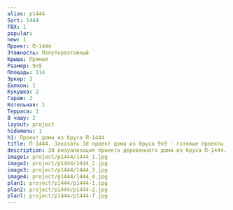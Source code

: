 ```yaml
---
alias: p1444
Sort: 1444
FBX: 1
popular: 
new: 1
Проект: П-1444
Этажность: Полутораэтажный
Крыша: Прямая
Размер: 9х9
Площадь: 114
Эркер: 2
Балкон: 1
Кукушка: 2
Гараж: 2
Котельная: 1
Терраса: 1
В чашу: 2
layout: project
hidemenu: 1
h1: Проект дома из бруса П-1444
title: П-1444. Заказать 3d проект дома из бруса 9х9 - готовые проекты
description: 3d визуализация проекта деревянного дома из бруса П-1444. Площадь 114 м2, размер 9х9. Вы можете внести любые изменения в проект.
image1: project/p1444/1444_1.jpg
image2: project/p1444/1444_2.jpg
image3: project/p1444/1444_3.jpg
image4: project/p1444/1444_4.jpg
plan1: project/p1444/p1444-1.jpg
plan2: project/p1444/p1444-2.jpg
planl: project/p1444/p1444-f.jpg
---
```

